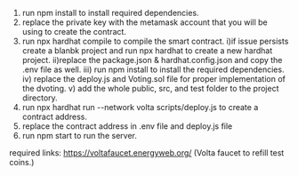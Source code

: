 1) run npm install to install required dependencies.
2) replace the private key with the metamask account that you will be using to create the contract.
3) run npx hardhat compile to compile the smart contract.
   i)if issue persists create a blanbk project and run npx hardhat to create a new hardhat project.
   ii)replace the package.json & hardhat.config.json and copy the .env file as well.
   iii) run npm install to install the required dependencies.
   iv) replace the deploy.js and Voting.sol file for proper implementation of the dvoting.
   v) add the whole public, src, and test folder to the project directory.
4) run npx hardhat run --network volta scripts/deploy.js to create a contract address.
5) replace the contract address in .env file and deploy.js file
6) run npm start to run the server.


required links:
https://voltafaucet.energyweb.org/  (Volta faucet to refill test coins.)

